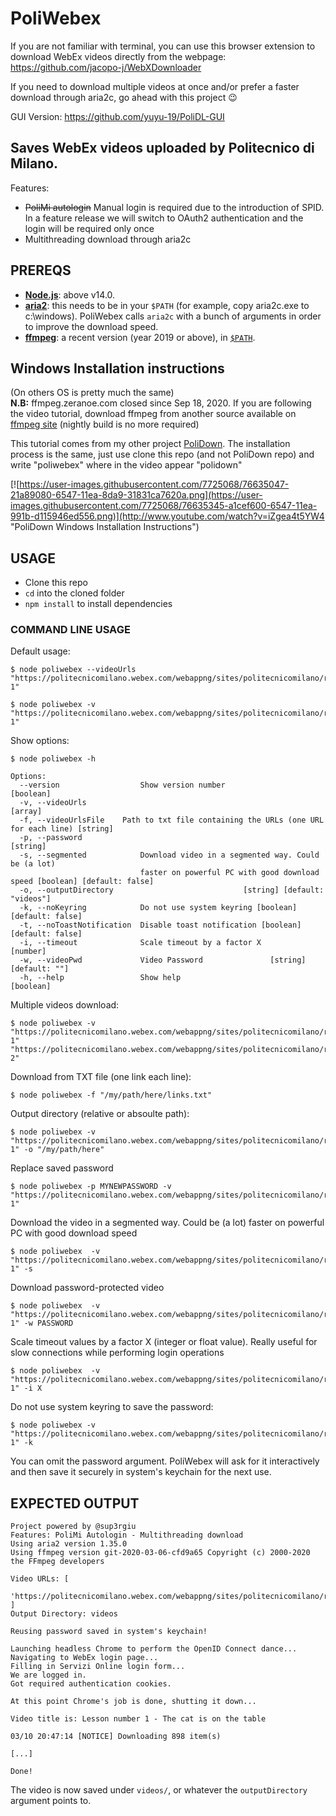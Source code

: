 # PoliWebex

If you are not familiar with terminal, you can use this browser extension to download WebEx videos directly from the webpage: https://github.com/jacopo-j/WebXDownloader    

If you need to download multiple videos at once and/or prefer a faster download through aria2c, go ahead with this project 😉

GUI Version: https://github.com/yuyu-19/PoliDL-GUI

## Saves WebEx videos uploaded by Politecnico di Milano.

Features:
 - ~~PoliMi autologin~~ Manual login is required due to the introduction of SPID. In a feature release we will switch to OAuth2 authentication and the login will be required only once
 - Multithreading download through aria2c


## PREREQS

* [**Node.js**](https://nodejs.org/it/download/): above v14.0.
* [**aria2**](https://github.com/aria2/aria2/releases): this needs to be in your `$PATH` (for example, copy aria2c.exe to c:\windows). PoliWebex calls `aria2c` with a bunch of arguments in order to improve the download speed.
* [**ffmpeg**](https://www.ffmpeg.org/download.html): a recent version (year 2019 or above), in [`$PATH`](https://www.thewindowsclub.com/how-to-install-ffmpeg-on-windows-10).

## Windows Installation instructions
(On others OS is pretty much the same)\
**N.B:** ffmpeg.zeranoe.com closed since Sep 18, 2020. If you are following the video tutorial, download ffmpeg from another source available on [ffmpeg site](https://www.ffmpeg.org/download.html) (nightly build is no more required)

This tutorial comes from my other project [PoliDown](https://github.com/sup3rgiu/PoliDown). The installation process is the same, just use clone this repo (and not PoliDown repo) and write "poliwebex" where in the video appear "polidown"

[![https://user-images.githubusercontent.com/7725068/76635047-21a89080-6547-11ea-8da9-31831ca7620a.png](https://user-images.githubusercontent.com/7725068/76635345-a1cef600-6547-11ea-991b-d115946ed556.png)](http://www.youtube.com/watch?v=iZgea4t5YW4 "PoliDown Windows Installation Instructions")


## USAGE

* Clone this repo
* `cd` into the cloned folder
* `npm install` to install dependencies

### COMMAND LINE USAGE

Default usage:
```
$ node poliwebex --videoUrls "https://politecnicomilano.webex.com/webappng/sites/politecnicomilano/recording/play/VIDEO-1"

$ node poliwebex -v "https://politecnicomilano.webex.com/webappng/sites/politecnicomilano/recording/play/VIDEO-1"
```

Show options:
```
$ node poliwebex -h

Options:
  --version                  Show version number                       [boolean]
  -v, --videoUrls                                                        [array]
  -f, --videoUrlsFile    Path to txt file containing the URLs (one URL for each line) [string]
  -p, --password                                                        [string]
  -s, --segmented            Download video in a segmented way. Could be (a lot)
                             faster on powerful PC with good download speed [boolean] [default: false]
  -o, --outputDirectory                             [string] [default: "videos"]
  -k, --noKeyring            Do not use system keyring [boolean] [default: false]
  -t, --noToastNotification  Disable toast notification [boolean] [default: false]
  -i, --timeout              Scale timeout by a factor X                [number]
  -w, --videoPwd             Video Password               [string] [default: ""]
  -h, --help                 Show help                                 [boolean]
```

Multiple videos download:
```
$ node poliwebex -v "https://politecnicomilano.webex.com/webappng/sites/politecnicomilano/recording/play/VIDEO-1" "https://politecnicomilano.webex.com/webappng/sites/politecnicomilano/recording/play/VIDEO-2"
```

Download from TXT file (one link each line):
```
$ node poliwebex -f "/my/path/here/links.txt"
```

Output directory (relative or absoulte path):
```
$ node poliwebex -v "https://politecnicomilano.webex.com/webappng/sites/politecnicomilano/recording/play/VIDEO-1" -o "/my/path/here"
```

Replace saved password
```
$ node poliwebex -p MYNEWPASSWORD -v "https://politecnicomilano.webex.com/webappng/sites/politecnicomilano/recording/play/VIDEO-1"
```

Download the video in a segmented way. Could be (a lot) faster on powerful PC with good download speed
```
$ node poliwebex  -v "https://politecnicomilano.webex.com/webappng/sites/politecnicomilano/recording/play/VIDEO-1" -s
```

Download password-protected video
```
$ node poliwebex  -v "https://politecnicomilano.webex.com/webappng/sites/politecnicomilano/recording/play/VIDEO-1" -w PASSWORD
```

Scale timeout values by a factor X (integer or float value). Really useful for slow connections while performing login operations
```
$ node poliwebex  -v "https://politecnicomilano.webex.com/webappng/sites/politecnicomilano/recording/play/VIDEO-1" -i X
```

Do not use system keyring to save the password:
```
$ node poliwebex -v "https://politecnicomilano.webex.com/webappng/sites/politecnicomilano/recording/play/VIDEO-1" -k
```

You can omit the password argument. PoliWebex will ask for it interactively and then save it securely in system's keychain for the next use.

## EXPECTED OUTPUT

```
Project powered by @sup3rgiu
Features: PoliMi Autologin - Multithreading download
Using aria2 version 1.35.0
Using ffmpeg version git-2020-03-06-cfd9a65 Copyright (c) 2000-2020 the FFmpeg developers

Video URLs: [
  'https://politecnicomilano.webex.com/webappng/sites/politecnicomilano/recording/play/b569e996f56740a3bc9bfd2637713779'
]
Output Directory: videos

Reusing password saved in system's keychain!

Launching headless Chrome to perform the OpenID Connect dance...
Navigating to WebEx login page...
Filling in Servizi Online login form...
We are logged in.
Got required authentication cookies.

At this point Chrome's job is done, shutting it down...

Video title is: Lesson number 1 - The cat is on the table

03/10 20:47:14 [NOTICE] Downloading 898 item(s)

[...]

Done!
```

The video is now saved under `videos/`, or whatever the `outputDirectory` argument points to.
